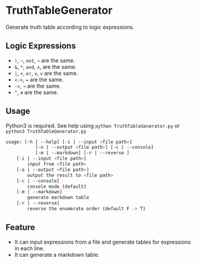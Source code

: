 # TruthTableGenerator

Generate truth table according to logic expressions.

## Logic Expressions

- `!`, `~`, `not`, `¬` are the same.
- `&`, `*`, `and`, `∧`, are the same.
- `|`, `+`, `or`, `∨`, `v` are the same.
- `<->`, `↔` are the same.
- `->`, `→` are the same.
- `^`, `⊕` are the same.

## Usage

Python3 is required. See help using `python TruthTableGenerator.py` or `python3 TruthTableGenerator.py`

``` bash
usage: [-h | --help] [-i | --input <file path>]
           [-o | --output <file path>] [-c | --console]
           [-m | --markdown] [-r | --reverse ]
    [-i | --input <file path>]
        input from <file path>
    [-o | --output <file path>]
        output the result to <file path>
    [-c | --console]
        console mode (default)
    [-m | --markdown]
        generate markdown table
    [-r | --reverse]
        reverse the enumerate order (default F -> T)
```

## Feature

- It can input expressions from a file and generate tables for expressions in each line.
- It can generate a markdown table.
